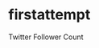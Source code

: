 # firstattempt
Twitter Follower Count
<html>
	<head>
		<script src="http://ajax.googleapis.com/ajax/libs/jquery/1.4.2/jquery.min.js"></script>
		<script type="text/javascript">
			var f_page = "wvumountaineers"; // the page name for your fan page, e.g. the 'wvumountaineers' part of http://facebook.com/wvumountaineers
			var t_page = "westvirginiau"; // the account name for your main twitter account
		
			function add_commas(number) {
				if (number.length > 3) {
					var mod = number.length % 3;
					var output = (mod > 0 ? (number.substring(0,mod)) : '');
					for (i=0 ; i < Math.floor(number.length / 3); i++) {
						if ((mod == 0) && (i == 0)) {
							output += number.substring(mod+ 3 * i, mod + 3 * i + 3);
						} else {
							output+= ',' + number.substring(mod + 3 * i, mod + 3 * i + 3);	
						}
					}
					return (output);
				} else {
					return number;
				}
			}
			
			// when document is ready load the counts
			$(document).ready(function(){
			
				// grab from facebook
				$.getJSON('https://graph.facebook.com/'+f_page+'?callback=?', function(data) {
					var fb_count = data['likes'].toString();
					fb_count = add_commas(fb_count);
					$('#fb_count').html(fb_count);
				});
			
				// grab from twitter
				$.getJSON('http://api.twitter.com/1/users/show.json?screen_name='+t_page+'&callback=?', function(data) {
					twit_count = data['followers_count'].toString();
					twit_count = add_commas(twit_count);
					$('#twitter_count').html(twit_count);
				});
			
			});
		</script>
	</head>
	<body>
		<noscript>The following counts are dynamically populated by JavaScript. You can also directly visit the sources to find the counts at http://facebook.com/[pagename] and http://twitter.com/[accountname]</noscript>

		Facebook fan count: <span id="fb_count"></span><br />
		Twitter follower count: <span id="twitter_count"></span><br />
		<br />
		<em>You could put these spans in nice little badges or something...</em>
	</body>
</html>
